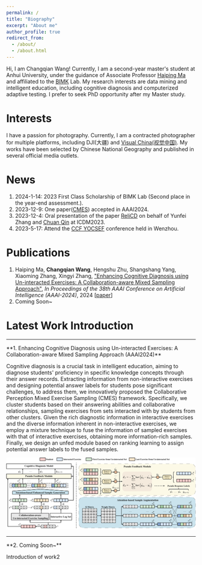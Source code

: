 ```yaml
---
permalink: /
title: "Biography"
excerpt: "About me"
author_profile: true
redirect_from: 
  - /about/
  - /about.html
---
```


Hi, I am Changqian Wang! Currently, I am a second-year master's student at Anhui University, under the guidance of Associate Professor [Haiping Ma](https://wky.ahu.edu.cn/2023/0926/c13481a316092/page.htm) and affiliated to the [BIMK](https://bimk.ahu.edu.cn/) Lab. My research interests are data mining and intelligent education, including cognitive diagnosis and computerized adaptive testing. I prefer to seek PhD opportunity after my Master study.

Interests
=======
I have a passion for photography. Currently, I am a contracted photographer for multiple platforms, including DJI(大疆) and [Visual China(视觉中国)](https://500px.com.cn/wcq206). My works have been selected by Chinese National Geography and published in several official media outlets. 
<!-- You can view my photography portfolio under the 'Photography' section in the navigation bar. -->

<!-- Besides that, I have a strong passion for football, and Dalian Professional Football Club is my favorite team. -->

News
=======
1. 2024-1-14: 2023 First Class Scholarship of BIMK Lab (Second place in the year-end assessment.).
2. 2023-12-9: One paper([CMES](https://arxiv.org/abs/2312.10110)) accepted in AAAI2024.
3. 2023-12-4: Oral presentation of the paper [ReliCD](https://scholar.google.com/citations?view_op=view_citation&hl=en&user=0KTz65wAAAAJ&sortby=pubdate&citation_for_view=0KTz65wAAAAJ:hC7cP41nSMkC) on behalf of Yunfei Zhang and [Chuan Qin](https://scholar.google.com/citations?&user=0KTz65wAAAAJ) at ICDM2023.
4. 2023-5-17: Attend the [CCF YOCSEF](https://www.ccf.org.cn/Media_list/YEF/2023-05-19/791750.shtml) conference held in Wenzhou.

Publications
=======
<!-- <hr> -->
<!-- **Conference Papers** -->

1. Haiping Ma, **Changqian Wang**, Hengshu Zhu, Shangshang Yang, Xiaoming Zhang, Xingyi Zhang, <u>"Enhancing Cognitive Diagnosis using Un-interacted Exercises: A Collaboration-aware Mixed Sampling Approach"</u>, *In Proceedings of the 38th AAAI Conference on Artificial Intelligence (AAAI-2024)*, 2024 [[paper](https://arxiv.org/abs/2312.10110)]
2. Coming Soon~

<!-- <hr> -->
<!--**Journal Papers** -->

<!-- 1. Coming Soon~ -->
<!-- 2. Coming Soon~ -->

<!-- Awards
=======

1. Coming Soon~
2. Coming Soon~

Academic Services
=======

1. Coming Soon~
2. Coming Soon~ -->

Latest Work Introduction
=======
<hr>
**1. Enhancing Cognitive Diagnosis using Un-interacted Exercises: A Collaboration-aware Mixed Sampling Approach (AAAI2024)**

Cognitive diagnosis is a crucial task in intelligent education, aiming to diagnose students' proficiency in specific knowledge concepts through their answer records. Extracting information from non-interactive exercises and designing potential answer labels for students pose significant challenges, to address them, we innovatively proposed the Collaborative Perception Mixed Exercise Sampling (CMES) framework. Specifically, we cluster students based on their answering abilities and collaborative relationships, sampling exercises from sets interacted with by students from other clusters. Given the rich diagnostic information in interactive exercises and the diverse information inherent in non-interactive exercises, we employ a mixture technique to fuse the information of sampled exercises with that of interactive exercises, obtaining more information-rich samples. Finally, we design an unfed module based on ranking learning to assign potential answer labels to the fused samples.

![CMES](/models/cmes.png)

<hr>
**2. Coming Soon~**

Introduction of work2

